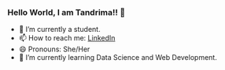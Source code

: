 ### Hello World, I am Tandrima!! 👋


- 🔭 I’m currently a student.
- 📫 How to reach me: [LinkedIn](https://www.linkedin.com/in/tandrima-goswami-b0b284190/)
- 😄 Pronouns: She/Her
- 🌱 I’m currently learning Data Science and Web Development.


